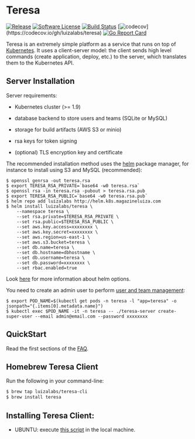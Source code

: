 # Teresa
[![Release](https://img.shields.io/github/release/luizalabs/teresa.svg?style=flat-square)](https://github.com/luizalabs/teresa/releases/latest)
[![Software License](https://img.shields.io/badge/license-apache-brightgreen.svg?style=flat-square)](/LICENSE.md)
[![Build Status](https://img.shields.io/travis/luizalabs/teresa/master.svg?style=flat-square)](https://travis-ci.org/luizalabs/teresa)
[![codecov](https://img.shields.io/codecov/c/github/luizalabs/teresa/master.svg?style=flat-square")](https://codecov.io/gh/luizalabs/teresa)
[![Go Report Card](https://goreportcard.com/badge/github.com/luizalabs/teresa?style=flat-square)](https://goreportcard.com/report/github.com/luizalabs/teresa)

Teresa is an extremely simple platform as a service that runs on top of [Kubernetes](https://github.com/kubernetes/kubernetes).
It uses a client-server model: the client sends high level commands (create application, deploy, etc.) to the server, which translates them to the Kubernetes API.

## Server Installation

Server requirements:

- Kubernetes cluster (>= 1.9)

- database backend to store users and teams (SQLite or MySQL)

- storage for build artifacts (AWS S3 or minio)

- rsa keys for token signing

- (optional) TLS encryption key and certificate

The recommended installation method uses the [helm](https://github.com/kubernetes/helm) package manager,
for instance to install using S3 and MySQL (recommended):

    $ openssl genrsa -out teresa.rsa
    $ export TERESA_RSA_PRIVATE=`base64 -w0 teresa.rsa`
    $ openssl rsa -in teresa.rsa -pubout > teresa.rsa.pub
    $ export TERESA_RSA_PUBLIC=`base64 -w0 teresa.rsa.pub`
    $ helm repo add luizalabs http://helm.k8s.magazineluiza.com
    $ helm install luizalabs/teresa \
        --namespace teresa \
        --set rsa.private=$TERESA_RSA_PRIVATE \
        --set rsa.public=$TERESA_RSA_PUBLIC \
        --set aws.key.access=xxxxxxxx \
        --set aws.key.secret=xxxxxxxx \
        --set aws.region=us-east-1 \
        --set aws.s3.bucket=teresa \
        --set db.name=teresa \
        --set db.hostname=dbhostname \
        --set db.username=teresa \
        --set db.password=xxxxxxxx \
        --set rbac.enabled=true


Look [here](./helm/README.md) for more information about helm options.

You need to create an admin user to perform [user and team management](./FAQ.md#administration):

    $ export POD_NAME=$(kubectl get pods -n teresa -l "app=teresa" -o jsonpath="{.items[0].metadata.name}")
    $ kubectl exec $POD_NAME -it -n teresa -- ./teresa-server create-super-user --email admin@email.com --password xxxxxxxx

## QuickStart

Read the first sections of the [FAQ](./FAQ.md).

## Homebrew Teresa Client

Run the following in your command-line:

```sh
$ brew tap luizalabs/teresa-cli
$ brew install teresa
```

## Installing Teresa Client:
 - UBUNTU: execute [this script](./install/install-ubuntu.sh) in the local machine.
